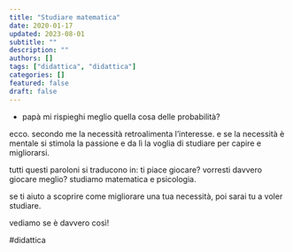 ```yaml
---
title: "Studiare matematica"
date: 2020-01-17
updated: 2023-08-01
subtitle: ""
description: ""
authors: []
tags: ["didattica", "didattica"]
categories: []
featured: false
draft: false
---
```


- papà mi rispieghi meglio quella cosa delle probabilità?

ecco. secondo me la necessità retroalimenta l’interesse.
e se la necessità è mentale si stimola la passione e da lì la voglia di studiare per capire e migliorarsi.

tutti questi paroloni si traducono in: ti piace giocare? vorresti davvero giocare meglio? studiamo matematica e psicologia.

se ti aiuto a scoprire come migliorare una tua necessità, poi sarai tu a voler studiare.

vediamo se è davvero così!

#didattica